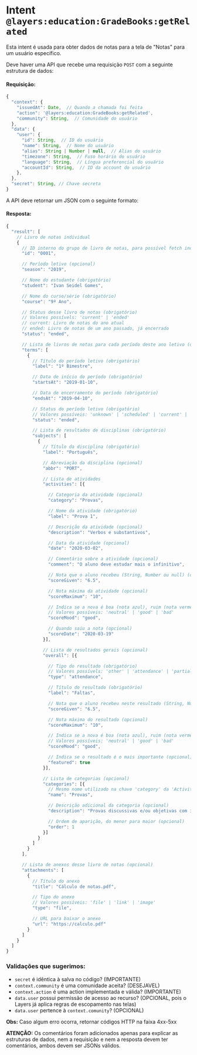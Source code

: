 # Intent `@layers:education:GradeBooks:getRelated`

Esta intent é usada para obter dados de notas para a tela de "Notas" para um usuário específico.

Deve haver uma API que recebe uma requisição `POST` com a seguinte estrutura de dados:

#### Requisição:

```js
{
  "context": {
    "issuedAt": Date,  // Quando a chamada foi feita
    "action": '@layers:education:GradeBooks:getRelated',
    "community": String,  // Comunidade do usuário
  },
  "data": {
    "user": {
      "id": String,  // ID do usuário
      "name": String,  // Nome do usuário
      "alias": String | Number | null,  // Alias do usuário
      "timezone": String,  // Fuso horário do usuário
      "language": String,  // Língua preferencial do usuário
      "accountId": String,  // ID da account do usuário
    },
  },
  "secret": String, // Chave secreta
}
```


A API deve retornar um JSON com o seguinte formato:

#### Resposta:

```js
{
  "result": [
    // Livro de notas individual
    {
      // ID interno do grupo de livro de notas, para possível fetch individual futuro (opcional)
      "id": "0001",

      // Período letivo (opcional)
      "season": "2019",

      // Nome do estudante (obrigatório)
      "student": "Ivan Seidel Gomes",

      // Nome do curso/série (obrigatório)
      "course": "9º Ano",

      // Status desse livro de notas (obrigatório)
      // Valores possívels: 'current' | 'ended'
      // current: Livro de notas do ano atual
      // ended: Livro de notas de um ano passado, já encerrado
      "status": "ended",

      // Lista de livros de notas para cada período deste ano letivo (obrigatório)
      "terms": [
        {
          // Título do período letivo (obrigatório)
          "label": "1º Bimestre",

          // Data de início do período (obrigatório)
          "startsAt": "2019-01-10",

          // Data de encerramento do período (obrigatório)
          "endsAt": "2019-04-10",

          // Status do período letivo (obrigatório)
          // Valores possíveis: 'unknown' | 'scheduled' | 'current' | 'ended'
          "status": "ended",

          // Lista de resultados de disciplinas (obrigatório)
          "subjects": [
            {
              // Título da disciplina (obrigatório)
              "label": "Português",

              // Abreviação da disciplina (opcional)
              "abbr": "PORT",

              // Lista de atividades
              "activities": [{

                // Categoria da atividade (opcional)
                "category": "Provas",

                // Nome da atividade (obrigatório)
                "label": "Prova 1",

                // Descrição da atividade (opcional)
                "description": "Verbos e substantivos",

                // Data da atividade (opcional)
                "date": "2020-03-02",

                // Comentário sobre a atividade (opcional)
                "comment": "O aluno deve estudar mais o infinitivo",

                // Nota que o aluno recebeu (String, Number ou null) (obrigatório)
                "scoreGiven": "6.5",

                // Nota máxima da atividade (opcional)
                "scoreMaximum": "10",

                // Indica se a nova é boa (nota azul), ruim (nota vermelha) ou neutra (opcional)
                // Valores possíveis: 'neutral' | 'good' | 'bad'
                "scoreMood": "good",

                // Quando saiu a nota (opcional)
                "scoreDate": "2020-03-19"
              }],

              // Lista de resultados gerais (opcional)
              "overall": [{

                // Tipo do resultado (obrigatório)
                // Valores possívels: 'other' | 'attendance' | 'partial_grade' | 'final_grade'
                "type": "attendance",

                // Título do resultado (obrigatório)
                "label": "Faltas",

                // Nota que o aluno recebeu neste resultado (String, Number ou null) (obrigatório)
                "scoreGiven": "6.5",

                // Nota máxima do resultado (opcional)
                "scoreMaximum": "10",

                // Indica se a nova é boa (nota azul), ruim (nota vermelha) ou neutra (opcional)
                // Valores possíveis: 'neutral' | 'good' | 'bad'
                "scoreMood": "good",

                // Indica se o resultado é o mais importante (opcional)
                "featured": true
              }],

              // Lista de categorias (opcional)
              "categories": [{
                // Mesmo nome utilizado na chave 'category' da 'Activity' (obrigatório)
                "name": "Provas",

                // Descrição adicional da categoria (opcional)
                "description": "Provas discussivas e/ou objetivas com intuito de avaliar o aprendizado",

                // Ordem de aparição, do menor para maior (opcional)
                "order": 1
              }]
            }
          ]
        }
      ],

      // Lista de anexos desse livro de notas (opcional)
      "attachments": [
        {
          // Título do anexo
          "title": "Cálculo de notas.pdf",

          // Tipo do anexo
          // Valores possíveis: 'file' | 'link' | 'image'
          "type": "file",

          // URL para baixar o anexo
          "url": "https://calculo.pdf"
        }
      ]
    }
  ]
}
```


### Validações que sugerimos:
- `secret` é idêntica à salva no código? (IMPORTANTE)
- `context.community` é uma comunidade aceita? (DESEJAVEL)
- `context.action` é uma action implementada e válida? (IMPORTANTE)
- `data.user` possui permissão de acesso ao recurso? (OPCIONAL, pois o Layers já aplica regras de escopamento nas telas)
- `data.user` pertence à `context.comunity`? (OPCIONAL)

**Obs:** Caso algum erro ocorra, retornar códigos HTTP na faixa 4xx-5xx


**ATENÇÃO:** Os comentários foram adicionados apenas para explicar as estruturas de dados, nem a requisição e nem a resposta devem ter comentários, ambos devem ser JSONs válidos.
